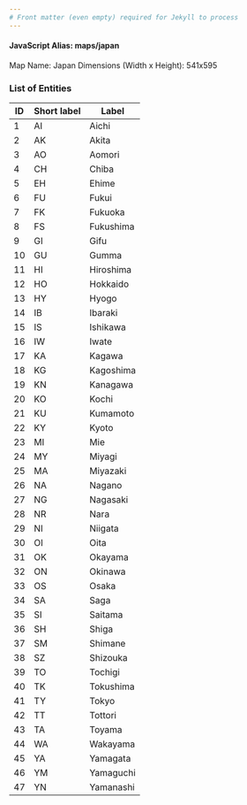 ```yaml
---
# Front matter (even empty) required for Jekyll to process
---
```


#### JavaScript Alias: maps/japan

Map Name: Japan
Dimensions (Width x Height): 541x595





### List of Entities

ID | Short label | Label
---|---|---|
1|AI|Aichi
2|AK|Akita
3|AO|Aomori
4|CH|Chiba
5|EH|Ehime
6|FU|Fukui
7|FK|Fukuoka
8|FS|Fukushima
9|GI|Gifu
10|GU|Gumma
11|HI|Hiroshima
12|HO|Hokkaido
13|HY|Hyogo
14|IB|Ibaraki
15|IS|Ishikawa
16|IW|Iwate
17|KA|Kagawa
18|KG|Kagoshima
19|KN|Kanagawa
20|KO|Kochi
21|KU|Kumamoto
22|KY|Kyoto
23|MI|Mie
24|MY|Miyagi
25|MA|Miyazaki
26|NA|Nagano
27|NG|Nagasaki
28|NR|Nara
29|NI|Niigata
30|OI|Oita
31|OK|Okayama
32|ON|Okinawa
33|OS|Osaka
34|SA|Saga
35|SI|Saitama
36|SH|Shiga
37|SM|Shimane
38|SZ|Shizouka
39|TO|Tochigi
40|TK|Tokushima
41|TY|Tokyo
42|TT|Tottori
43|TA|Toyama
44|WA|Wakayama
45|YA|Yamagata
46|YM|Yamaguchi
47|YN|Yamanashi
